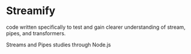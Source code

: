 # Streamify
code written specifically to test and gain clearer understanding of stream, pipes, and transformers.

Streams and Pipes studies through Node.js
